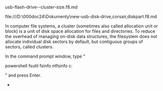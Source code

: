 usb-flash-drive--cluster-size.f8.md



file:///D:\000doc24\Dokumenty\new-usb-disk-drive,corsair,diskpart.f8.md




In computer file systems, a cluster (sometimes also called allocation unit or block) is a unit of disk space allocation for files and directories. To reduce the overhead of managing on-disk data structures, the filesystem does not allocate individual disk sectors by default, but contiguous groups of sectors, called clusters.


In the command prompt window, type “

powershell
fsutil fsinfo ntfsinfo c:

” and press Enter.


-
